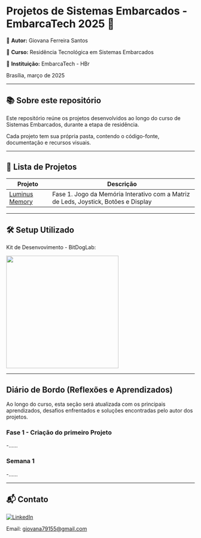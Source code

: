 # Projetos de Sistemas Embarcados - EmbarcaTech 2025 🚀 

👤 **Autor:** Giovana Ferreira Santos 

🏫 **Curso:** Residência Tecnológica em Sistemas Embarcados

🏢 **Instituição:** EmbarcaTech - HBr

Brasília, março de 2025

---

## 📚 Sobre este repositório

Este repositório reúne os projetos desenvolvidos ao longo do curso de Sistemas Embarcados, durante a etapa de residência.  

Cada projeto tem sua própria pasta, contendo o código-fonte, documentação e recursos visuais.

---

## 📂  Lista de Projetos  
| Projeto | Descrição |
|---------|-----------|
| [Luminus Memory](./Luminus_Memory) | Fase 1. Jogo da Memória Interativo com a Matriz de Leds, Joystick, Botões e Display |

---


## 🛠️ Setup Utilizado  
Kit de Desenvovimento - BitDogLab:  

<img src="https://github.com/user-attachments/assets/50ea43bf-a1a8-4802-8086-dc5ba98615f2" width="300">


---
##  Diário de Bordo (Reflexões e Aprendizados)
Ao longo do curso, esta seção será atualizada com os principais aprendizados, desafios enfrentados e soluções encontradas pelo autor dos projetos. 

### Fase 1 - Criação do primeiro Projeto

-......

### Semana 1

-......

---
                    


## 📬 Contato  
[![LinkedIn](https://img.shields.io/badge/LinkedIn-Giovana-0077B5?style=flat&logo=linkedin&logoColor=white)](https://www.linkedin.com/in/giovana-ferreira-santos/)

Email: giovana79155@gmail.com

